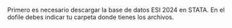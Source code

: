 Primero es necesario descargar la base de datos ESI 2024 en STATA.
En el dofile debes indicar tu carpeta donde tienes los archivos.
